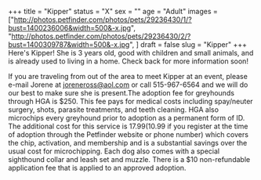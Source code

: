+++
title = "Kipper"
status = "X"
sex = ""
age = "Adult"
images = ["http://photos.petfinder.com/photos/pets/29236430/1/?bust=1400236006&width=500&-x.jpg",
"http://photos.petfinder.com/photos/pets/29236430/2/?bust=1400309787&width=500&-x.jpg",
]
draft = false
slug = "Kipper"
+++
Here's Kipper! She is 3 years old, good with children and small animals, and is already used to living in a home. Check back for more information soon!

If you are traveling from out of the area to meet Kipper at an event, please e-mail Jorene at joreneross@aol.com or call 515-967-6564 and we will do our best to make sure she is present.The adoption fee for greyhounds through HGA is $250. This fee pays for medical costs including spay/neuter surgery, shots, parasite treatments, and teeth cleaning. HGA also microchips every greyhound prior to adoption as a permanent form of ID. The additional cost for this service is $17.99 ($10.99 if you register at the time of adoption through the Petfinder website or phone number) which covers the chip, activation, and membership and is a substantial savings over the usual cost for microchipping. Each dog also comes with a special sighthound collar and leash set and muzzle. There is a $10 non-refundable application fee that is applied to an approved adoption.
